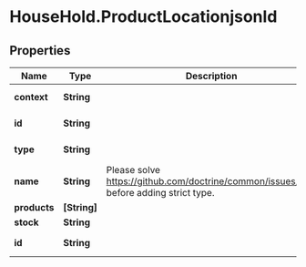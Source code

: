 # HouseHold.ProductLocationjsonld

## Properties

Name | Type | Description | Notes
------------ | ------------- | ------------- | -------------
**context** | **String** |  | [optional] [readonly] 
**id** | **String** |  | [optional] [readonly] 
**type** | **String** |  | [optional] [readonly] 
**name** | **String** | Please solve https://github.com/doctrine/common/issues/881 before adding strict type. | [optional] 
**products** | **[String]** |  | [optional] 
**stock** | **String** |  | [optional] 
**id** | **String** |  | [optional] [readonly] 


